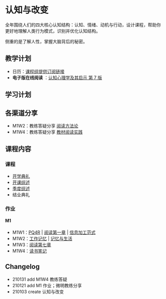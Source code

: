 # 认知与改变

全年围绕人们的四大核心认知结构：认知、情绪、动机与行动，设计课程，帮助你更好地理解人类行为模式，识别并优化认知结构。

侧重的是了解人性，掌握大脑背后的秘密。

## 教学计划

- 日历：[课程组提供订阅链接](https://p26-caldav.icloud.com/published/2/NDc1MDQ4MDQyNDc1MDQ4MM5zPn5IY8c9Xu8svPESJYzDbOcgTIKJ2PJQFICYTBF1-O2KYxPCNqxeeF1bAYPGAtDIbbu01hQTY4RMVJZwb34)
- **电子版在线阅读** ：[认知心理学及其启示 第 7 版](http://reader.epubee.com/books/mobile/1b/1becb7e39bd2de0ad33fef12275f1747/text00001.html)

## 学习计划

## 各渠道分享

- M1W2：教练答疑分享 [阅读方法论](CONTENT/210121-M1W2：教练答疑.md)
- M1W4：教练答疑分享 [教材阅读实践](CONTENT/210131-M1W4：教练答疑.md)

## 课程内容

### 课程

- [开学典礼](CONTENT/开学典礼.md)
- [开课综述](CONTENT/开课综述.md)
- [季度综述](CONTENT/季度综述.md)
- 结业典礼

### 作业

#### M1

- M1W1：[PQ4R](CONTENT/210121-M1W1基础-PQ4R.md) | [阅读第一章](CONTENT/210121-M1W1基础-阅读第一章.md) | [信息加工范式](CONTENT/210121-M1W1选修.md)
- M1W2：[工作记忆](CONTENT/210121-M1W2基础.md) | [记忆与生活](CONTENT/210121-M1W2选修.md)
- M1W3：[阅读第七章](CONTENT/210121-M1W3选修.md)
- M1W4：[读书笔记](CONTENT/210121-M1W4notes.md)

## Changelog

- 210131 add M1W4 教练答疑
- 210121 add M1 作业；微明教练分享
- 210103 create 认知与改变